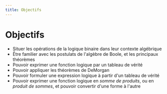 ```yaml
---
title: Objectifs
---
```

# Objectifs

-   Situer les opérations de la logique binaire dans leur contexte algébrique
-   Être familier avec les postulats de l'algèbre de Boole, et les principaux théorèmes
-   Pouvoir exprimer une fonction logique par un tableau de vérité
-   Pouvoir appliquer les théorèmes de DeMorgan
-   Pouvoir formuler une expression logique à partir d'un tableau de vérité
-   Pouvoir exprimer une fonction logique en *somme de produits*, ou
    en *produit de sommes*, et pouvoir convertir d'une forme à l'autre
